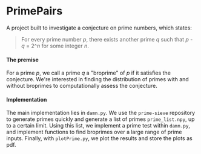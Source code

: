 # PrimePairs
A project built to investigate a conjecture on prime numbers, which states:
> For every prime number *p*, there exists another prime *q* such that *p* - *q* = 2^*n* for some integer *n*.

#### The premise
For a prime *p*, we call a prime *q* a "broprime" of *p* if it satisfies the conjecture. We're interested in finding the distribution of primes with and without broprimes to computationally assess the conjecture. 

#### Implementation

The main implementation lies in `damn.py`. We use the `prime-sieve` repository to generate primes quickly and generate a list of primes `prime_list.npy`, up to a certain limit. Using this list, we implement a prime test within `damn.py`, and implement functions to find broprimes over a large range of prime inputs. Finally, with `plotPrime.py`, we plot the results and store the plots as pdf.




